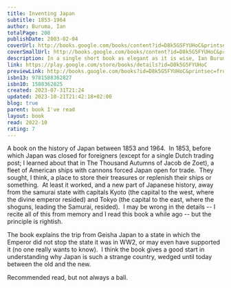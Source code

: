 ```yaml
---
title: Inventing Japan
subtitle: 1853-1964
author: Buruma, Ian
totalPage: 208
publishDate: 2003-02-04
coverUrl: http://books.google.com/books/content?id=D8k5G5FYUHoC&printsec=frontcover&img=1&zoom=1&edge=curl&source=gbs_api
coverSmallUrl: http://books.google.com/books/content?id=D8k5G5FYUHoC&printsec=frontcover&img=1&zoom=5&edge=curl&source=gbs_api
description: In a single short book as elegant as it is wise, Ian Buruma makes sense of the most fateful span of Japan’s history, the period that saw as dramatic a transformation as any country has ever known. In the course of little more than a hundred years from the day Commodore Matthew Perry arrived in his black ships, this insular, preindustrial realm mutated into an expansive military dictatorship that essentially supplanted the British, French, Dutch, and American empires in Asia before plunging to utter ruin, eventually emerging under American tutelage as a pseudo-Western-style democracy and economic dynamo. What explains the seismic changes that thrust this small island nation so violently onto the world stage? In part, Ian Buruma argues, the story is one of a newly united nation that felt it must play catch-up to the established Western powers, just as Germany and Italy did, a process that involved, in addition to outward colonial expansion, internal cultural consolidation and the manufacturing of a shared heritage. But Japan has always been both particularly open to the importation of good ideas and particularly prickly about keeping their influence quarantined, a bipolar disorder that would have dramatic consequences and that continues to this day. If one book is to be read in order to understand why the Japanese seem so impossibly strange to many Americans, Inventing Japan is surely it.
link: https://play.google.com/store/books/details?id=D8k5G5FYUHoC
previewLink: http://books.google.com/books?id=D8k5G5FYUHoC&printsec=frontcover&dq=Ian+Burema,+Inventing+Japan&hl=&as_pt=BOOKS&cd=1&source=gbs_api
isbn13: 9781588362827
isbn10: 1588362825
created: 2023-07-31T21:24
updated: 2023-10-21T21:42:18+02:00
blog: true
parent: book I've read
layout: book
read: 2022-10
rating: 7
---
```

  
A book on the history of Japan between 1853 and 1964.  In 1853, before which Japan was closed for foreigners (except for a single Dutch trading post; I learned about that in The Thousand Autumns of Jacob de Zoet), a fleet of American ships with cannons forced Japan open for trade.  They sought, I think, a place to store their treasures or replenish their ships or something.  At least it worked, and a new part of Japanese history, away from the samurai state with capitals Kyoto (the capital to the west, where the divine emperor resided) and Tokyo (the capital to the east, where the shoguns, leading the Samurai, resided).  I may be wrong in the details -- I recite all of this from memory and I read this book a while ago -- but the principle is rightish.  
  
The book explains the trip from Geisha Japan to a state in which the Emperor did not stop the state it was in WW2, or may even have supported it (no one really wants to know).  I think the book gives a good start in understanding why Japan is such a strange country, wedged until today between the old and the new.  
  
Recommended read, but not always a ball.  